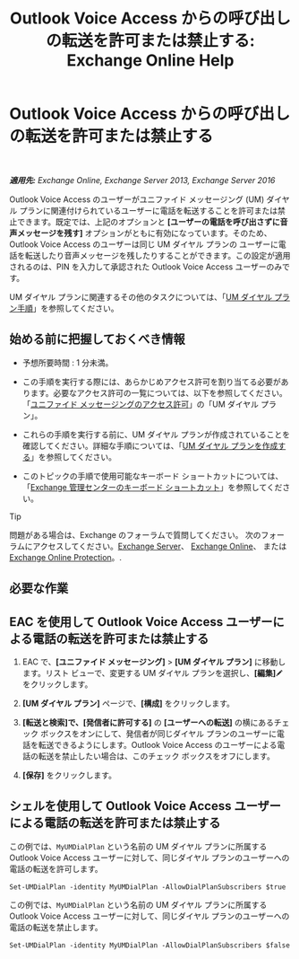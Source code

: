 ﻿---
title: 'Outlook Voice Access からの呼び出しの転送を許可または禁止する: Exchange Online Help'
TOCTitle: Outlook Voice Access からの呼び出しの転送を許可または禁止する
ms:assetid: b80c57f1-394c-4608-8ad3-52a3e6d697db
ms:mtpsurl: https://technet.microsoft.com/ja-jp/library/Ee423554(v=EXCHG.150)
ms:contentKeyID: 52057511
ms.date: 05/22/2018
mtps_version: v=EXCHG.150
ms.translationtype: HT
---

# Outlook Voice Access からの呼び出しの転送を許可または禁止する

 

_**適用先:** Exchange Online, Exchange Server 2013, Exchange Server 2016_

Outlook Voice Access のユーザーがユニファイド メッセージング (UM) ダイヤル プランに関連付けられているユーザーに電話を転送することを許可または禁止できます。既定では、上記のオプションと **\[ユーザーの電話を呼び出さずに音声メッセージを残す\]** オプションがともに有効になっています。そのため、Outlook Voice Access のユーザーは同じ UM ダイヤル プランの ユーザーに電話を転送したり音声メッセージを残したりすることができます。この設定が適用されるのは、PIN を入力して承認された Outlook Voice Access ユーザーのみです。

UM ダイヤル プランに関連するその他のタスクについては、「[UM ダイヤル プラン手順](um-dial-plan-procedures-exchange-2013-help.md)」を参照してください。

## 始める前に把握しておくべき情報

  - 予想所要時間 : 1 分未満。

  - この手順を実行する際には、あらかじめアクセス許可を割り当てる必要があります。必要なアクセス許可の一覧については、以下を参照してください。「[ユニファイド メッセージングのアクセス許可](unified-messaging-permissions-exchange-2013-help.md)」の「UM ダイヤル プラン」。

  - これらの手順を実行する前に、UM ダイヤル プランが作成されていることを確認してください。詳細な手順については、「[UM ダイヤル プランを作成する](create-a-um-dial-plan-exchange-2013-help.md)」を参照してください。

  - このトピックの手順で使用可能なキーボード ショートカットについては、「[Exchange 管理センターのキーボード ショートカット](keyboard-shortcuts-in-the-exchange-admin-center-exchange-online-protection-help.md)」を参照してください。


> [!TIP]
> 問題がある場合は、Exchange のフォーラムで質問してください。 次のフォーラムにアクセスしてください。<A href="https://go.microsoft.com/fwlink/p/?linkid=60612">Exchange Server</A>、 <A href="https://go.microsoft.com/fwlink/p/?linkid=267542">Exchange Online</A>、 または <A href="https://go.microsoft.com/fwlink/p/?linkid=285351">Exchange Online Protection</A>。.



## 必要な作業

## EAC を使用して Outlook Voice Access ユーザーによる電話の転送を許可または禁止する

1.  EAC で、**\[ユニファイド メッセージング\]** \> **\[UM ダイヤル プラン\]** に移動します。リスト ビューで、変更する UM ダイヤル プランを選択し、**\[編集\]**![編集アイコン](images/Bb124582.6f53ccb2-1f13-4c02-bea0-30690e6ea71d(EXCHG.150).gif "編集アイコン") をクリックします。

2.  **\[UM ダイヤル プラン\]** ページで、**\[構成\]** をクリックします。

3.  **\[転送と検索\]**で、**\[発信者に許可する\]** の **\[ユーザーへの転送\]** の横にあるチェック ボックスをオンにして、発信者が同じダイヤル プランのユーザーに電話を転送できるようにします。Outlook Voice Access のユーザーによる電話の転送を禁止したい場合は、このチェック ボックスをオフにします。

4.  **\[保存\]** をクリックします。

## シェルを使用して Outlook Voice Access ユーザーによる電話の転送を許可または禁止する

この例では、`MyUMDialPlan` という名前の UM ダイヤル プランに所属する Outlook Voice Access ユーザーに対して、同じダイヤル プランのユーザーへの電話の転送を許可します。

    Set-UMDialPlan -identity MyUMDialPlan -AllowDialPlanSubscribers $true

この例では、`MyUMDialPlan` という名前の UM ダイヤル プランに所属する Outlook Voice Access ユーザーに対して、同じダイヤル プランのユーザーへの電話の転送を禁止します。

    Set-UMDialPlan -identity MyUMDialPlan -AllowDialPlanSubscribers $false


